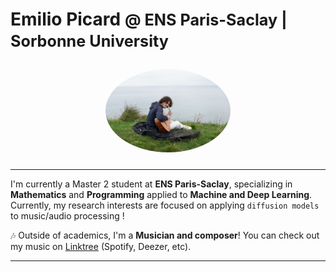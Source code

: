 # Emilio Picard <span style="font-size: 0.9em;">@ ENS Paris-Saclay | Sorbonne University
<div align="center">
  <img src="./profile_picture.jpeg" alt="Emilio Picard" width="200" style="border-radius: 100%; margin: 10px;">
</div>

---

I'm currently a Master 2 student at **ENS Paris-Saclay**, specializing in **Mathematics** and **Programming** applied to **Machine and Deep Learning**.
Currently, my research interests are focused on applying `diffusion models` to music/audio processing !

🎶 Outside of academics, I'm a **Musician and composer**! You can check out my music on [Linktree](https://linktr.ee/soleer) (Spotify, Deezer, etc).

---
